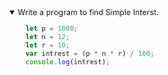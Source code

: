 <details open>
<summary>Write a program to find Simple Interst.</summary>
<p>

```javascript
    let p = 1000;
    let n = 12;
    let r = 10;
    var intrest = (p * n * r) / 100;
    console.log(intrest);
```

</p>
</details>
